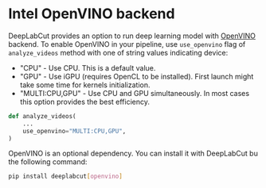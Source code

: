 # Intel OpenVINO backend

DeepLabCut provides an option to run deep learning model with [OpenVINO](https://github.com/openvinotoolkit/openvino) backend.
To enable OpenVINO in your pipeline, use `use_openvino` flag of `analyze_videos` method with one of string values indicating device:
* "CPU" - Use CPU. This is a default value.
* "GPU" - Use iGPU (requires OpenCL to be installed). First launch might take some time for kernels initialization.
* "MULTI:CPU,GPU" - Use CPU and GPU simultaneously. In most cases this option provides the best efficiency.

```python
def analyze_videos(
    ...
    use_openvino="MULTI:CPU,GPU",
)
```

OpenVINO is an optional dependency. You can install it with DeepLabCut bu the following command:

```bash
pip install deeplabcut[openvino]
```
